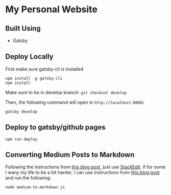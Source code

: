 # My Personal Website

## Built Using
* Gatsby

## Deploy Locally
First make sure gatsby-cli is installed
```
npm install -g gatsby-cli
npm install
```

Make sure to be in develop branch:
`
git checkout develop
`


Then, the following command will open in `http://localhost:8000/`
```
gatsby develop
```

## Deploy to gatsby/github pages
```
npm run deploy
```


## Converting Medium Posts to Markdown
Following the instructions from [this blog post](https://stackedit.io/), just use [StackEdit](https://stackedit.io/). If for some I wany my life to be a bit harder, I can use instructions from [this blog post](https://towardsdatascience.com/converting-medium-posts-to-markdown-for-your-blog-5d6830408467) and run the following:

`node medium-to-markdown.js`
